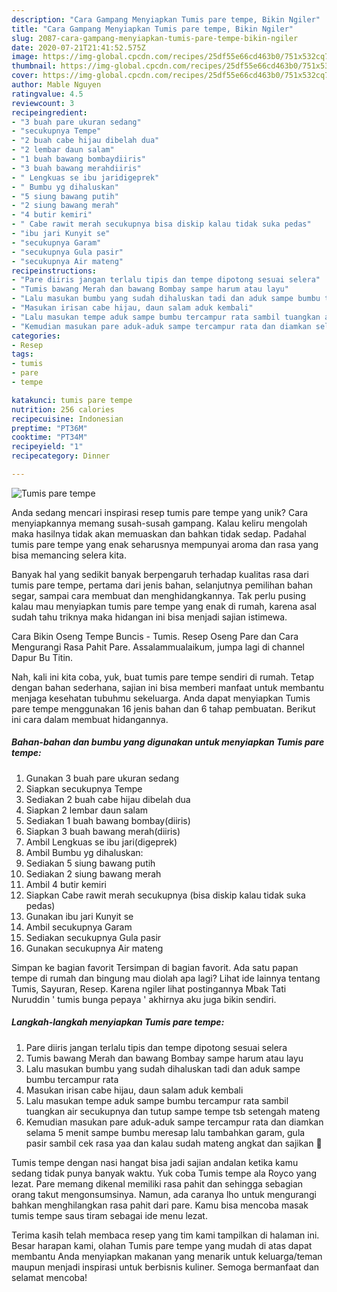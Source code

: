 ```yaml
---
description: "Cara Gampang Menyiapkan Tumis pare tempe, Bikin Ngiler"
title: "Cara Gampang Menyiapkan Tumis pare tempe, Bikin Ngiler"
slug: 2087-cara-gampang-menyiapkan-tumis-pare-tempe-bikin-ngiler
date: 2020-07-21T21:41:52.575Z
image: https://img-global.cpcdn.com/recipes/25df55e66cd463b0/751x532cq70/tumis-pare-tempe-foto-resep-utama.jpg
thumbnail: https://img-global.cpcdn.com/recipes/25df55e66cd463b0/751x532cq70/tumis-pare-tempe-foto-resep-utama.jpg
cover: https://img-global.cpcdn.com/recipes/25df55e66cd463b0/751x532cq70/tumis-pare-tempe-foto-resep-utama.jpg
author: Mable Nguyen
ratingvalue: 4.5
reviewcount: 3
recipeingredient:
- "3 buah pare ukuran sedang"
- "secukupnya Tempe"
- "2 buah cabe hijau dibelah dua"
- "2 lembar daun salam"
- "1 buah bawang bombaydiiris"
- "3 buah bawang merahdiiris"
- " Lengkuas se ibu jaridigeprek"
- " Bumbu yg dihaluskan"
- "5 siung bawang putih"
- "2 siung bawang merah"
- "4 butir kemiri"
- " Cabe rawit merah secukupnya bisa diskip kalau tidak suka pedas"
- "ibu jari Kunyit se"
- "secukupnya Garam"
- "secukupnya Gula pasir"
- "secukupnya Air mateng"
recipeinstructions:
- "Pare diiris jangan terlalu tipis dan tempe dipotong sesuai selera"
- "Tumis bawang Merah dan bawang Bombay sampe harum atau layu"
- "Lalu masukan bumbu yang sudah dihaluskan tadi dan aduk sampe bumbu tercampur rata"
- "Masukan irisan cabe hijau, daun salam aduk kembali"
- "Lalu masukan tempe aduk sampe bumbu tercampur rata sambil tuangkan air secukupnya dan tutup sampe tempe tsb setengah mateng"
- "Kemudian masukan pare aduk-aduk sampe tercampur rata dan diamkan selama 5 menit sampe bumbu meresap lalu tambahkan garam, gula pasir sambil cek rasa yaa dan kalau sudah mateng angkat dan sajikan 🤗"
categories:
- Resep
tags:
- tumis
- pare
- tempe

katakunci: tumis pare tempe 
nutrition: 256 calories
recipecuisine: Indonesian
preptime: "PT36M"
cooktime: "PT34M"
recipeyield: "1"
recipecategory: Dinner

---
```



![Tumis pare tempe](https://img-global.cpcdn.com/recipes/25df55e66cd463b0/751x532cq70/tumis-pare-tempe-foto-resep-utama.jpg)

Anda sedang mencari inspirasi resep tumis pare tempe yang unik? Cara menyiapkannya memang susah-susah gampang. Kalau keliru mengolah maka hasilnya tidak akan memuaskan dan bahkan tidak sedap. Padahal tumis pare tempe yang enak seharusnya mempunyai aroma dan rasa yang bisa memancing selera kita.

Banyak hal yang sedikit banyak berpengaruh terhadap kualitas rasa dari tumis pare tempe, pertama dari jenis bahan, selanjutnya pemilihan bahan segar, sampai cara membuat dan menghidangkannya. Tak perlu pusing kalau mau menyiapkan tumis pare tempe yang enak di rumah, karena asal sudah tahu triknya maka hidangan ini bisa menjadi sajian istimewa.

Cara Bikin Oseng Tempe Buncis - Tumis. Resep Oseng Pare dan Cara Mengurangi Rasa Pahit Pare. Assalammualaikum, jumpa lagi di channel Dapur Bu Titin.


Nah, kali ini kita coba, yuk, buat tumis pare tempe sendiri di rumah. Tetap dengan bahan sederhana, sajian ini bisa memberi manfaat untuk membantu menjaga kesehatan tubuhmu sekeluarga. Anda dapat menyiapkan Tumis pare tempe menggunakan 16 jenis bahan dan 6 tahap pembuatan. Berikut ini cara dalam membuat hidangannya.

<!--inarticleads1-->

##### Bahan-bahan dan bumbu yang digunakan untuk menyiapkan Tumis pare tempe:

1. Gunakan 3 buah pare ukuran sedang
1. Siapkan secukupnya Tempe
1. Sediakan 2 buah cabe hijau dibelah dua
1. Siapkan 2 lembar daun salam
1. Sediakan 1 buah bawang bombay(diiris)
1. Siapkan 3 buah bawang merah(diiris)
1. Ambil  Lengkuas se ibu jari(digeprek)
1. Ambil  Bumbu yg dihaluskan:
1. Sediakan 5 siung bawang putih
1. Sediakan 2 siung bawang merah
1. Ambil 4 butir kemiri
1. Siapkan  Cabe rawit merah secukupnya (bisa diskip kalau tidak suka pedas)
1. Gunakan ibu jari Kunyit se
1. Ambil secukupnya Garam
1. Sediakan secukupnya Gula pasir
1. Gunakan secukupnya Air mateng


Simpan ke bagian favorit Tersimpan di bagian favorit. Ada satu papan tempe di rumah dan bingung mau diolah apa lagi? Lihat ide lainnya tentang Tumis, Sayuran, Resep. Karena ngiler lihat postingannya Mbak Tati Nuruddin &#39; tumis bunga pepaya &#39; akhirnya aku juga bikin sendiri. 

<!--inarticleads2-->

##### Langkah-langkah menyiapkan Tumis pare tempe:

1. Pare diiris jangan terlalu tipis dan tempe dipotong sesuai selera
1. Tumis bawang Merah dan bawang Bombay sampe harum atau layu
1. Lalu masukan bumbu yang sudah dihaluskan tadi dan aduk sampe bumbu tercampur rata
1. Masukan irisan cabe hijau, daun salam aduk kembali
1. Lalu masukan tempe aduk sampe bumbu tercampur rata sambil tuangkan air secukupnya dan tutup sampe tempe tsb setengah mateng
1. Kemudian masukan pare aduk-aduk sampe tercampur rata dan diamkan selama 5 menit sampe bumbu meresap lalu tambahkan garam, gula pasir sambil cek rasa yaa dan kalau sudah mateng angkat dan sajikan 🤗


Tumis tempe dengan nasi hangat bisa jadi sajian andalan ketika kamu sedang tidak punya banyak waktu. Yuk coba Tumis tempe ala Royco yang lezat. Pare memang dikenal memiliki rasa pahit dan sehingga sebagian orang takut mengonsumsinya. Namun, ada caranya lho untuk mengurangi bahkan menghilangkan rasa pahit dari pare. Kamu bisa mencoba masak tumis tempe saus tiram sebagai ide menu lezat. 

Terima kasih telah membaca resep yang tim kami tampilkan di halaman ini. Besar harapan kami, olahan Tumis pare tempe yang mudah di atas dapat membantu Anda menyiapkan makanan yang menarik untuk keluarga/teman maupun menjadi inspirasi untuk berbisnis kuliner. Semoga bermanfaat dan selamat mencoba!

